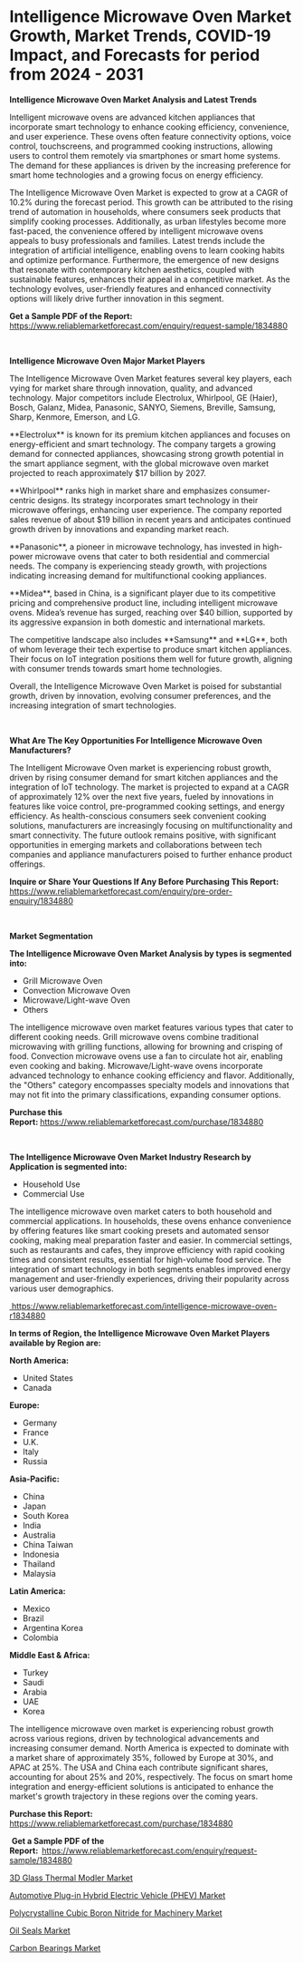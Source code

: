 <p><h1>Intelligence Microwave Oven Market Growth, Market Trends, COVID-19 Impact, and Forecasts for period from 2024 - 2031</h1></p><p><strong>Intelligence Microwave Oven Market Analysis and Latest Trends</strong></p>
<p><p>Intelligent microwave ovens are advanced kitchen appliances that incorporate smart technology to enhance cooking efficiency, convenience, and user experience. These ovens often feature connectivity options, voice control, touchscreens, and programmed cooking instructions, allowing users to control them remotely via smartphones or smart home systems. The demand for these appliances is driven by the increasing preference for smart home technologies and a growing focus on energy efficiency.</p><p>The Intelligence Microwave Oven Market is expected to grow at a CAGR of 10.2% during the forecast period. This growth can be attributed to the rising trend of automation in households, where consumers seek products that simplify cooking processes. Additionally, as urban lifestyles become more fast-paced, the convenience offered by intelligent microwave ovens appeals to busy professionals and families. Latest trends include the integration of artificial intelligence, enabling ovens to learn cooking habits and optimize performance. Furthermore, the emergence of new designs that resonate with contemporary kitchen aesthetics, coupled with sustainable features, enhances their appeal in a competitive market. As the technology evolves, user-friendly features and enhanced connectivity options will likely drive further innovation in this segment.</p></p>
<p><strong>Get a Sample PDF of the Report:&nbsp;</strong> <a href="https://www.reliablemarketforecast.com/enquiry/request-sample/1834880?utm_campaign=1435&utm_medium=2&utm_source=Github&utm_content=ia&utm_term=16102024&utm_id=intelligence-microwave-oven">https://www.reliablemarketforecast.com/enquiry/request-sample/1834880</a></p>
<p>&nbsp;</p>
<p><strong>Intelligence Microwave Oven Major Market Players</strong></p>
<p><p>The Intelligence Microwave Oven Market features several key players, each vying for market share through innovation, quality, and advanced technology. Major competitors include Electrolux, Whirlpool, GE (Haier), Bosch, Galanz, Midea, Panasonic, SANYO, Siemens, Breville, Samsung, Sharp, Kenmore, Emerson, and LG. </p><p>**Electrolux** is known for its premium kitchen appliances and focuses on energy-efficient and smart technology. The company targets a growing demand for connected appliances, showcasing strong growth potential in the smart appliance segment, with the global microwave oven market projected to reach approximately $17 billion by 2027.</p><p>**Whirlpool** ranks high in market share and emphasizes consumer-centric designs. Its strategy incorporates smart technology in their microwave offerings, enhancing user experience. The company reported sales revenue of about $19 billion in recent years and anticipates continued growth driven by innovations and expanding market reach.</p><p>**Panasonic**, a pioneer in microwave technology, has invested in high-power microwave ovens that cater to both residential and commercial needs. The company is experiencing steady growth, with projections indicating increasing demand for multifunctional cooking appliances.</p><p>**Midea**, based in China, is a significant player due to its competitive pricing and comprehensive product line, including intelligent microwave ovens. Midea’s revenue has surged, reaching over $40 billion, supported by its aggressive expansion in both domestic and international markets. </p><p>The competitive landscape also includes **Samsung** and **LG**, both of whom leverage their tech expertise to produce smart kitchen appliances. Their focus on IoT integration positions them well for future growth, aligning with consumer trends towards smart home technologies.</p><p>Overall, the Intelligence Microwave Oven Market is poised for substantial growth, driven by innovation, evolving consumer preferences, and the increasing integration of smart technologies.</p></p>
<p>&nbsp;</p>
<p><strong>What Are The Key Opportunities For Intelligence Microwave Oven Manufacturers?</strong></p>
<p><p>The Intelligent Microwave Oven market is experiencing robust growth, driven by rising consumer demand for smart kitchen appliances and the integration of IoT technology. The market is projected to expand at a CAGR of approximately 12% over the next five years, fueled by innovations in features like voice control, pre-programmed cooking settings, and energy efficiency. As health-conscious consumers seek convenient cooking solutions, manufacturers are increasingly focusing on multifunctionality and smart connectivity. The future outlook remains positive, with significant opportunities in emerging markets and collaborations between tech companies and appliance manufacturers poised to further enhance product offerings.</p></p>
<p><strong>Inquire or Share Your Questions If Any Before Purchasing This Report:</strong> <a href="https://www.reliablemarketforecast.com/enquiry/pre-order-enquiry/1834880?utm_campaign=1435&utm_medium=2&utm_source=Github&utm_content=ia&utm_term=16102024&utm_id=intelligence-microwave-oven">https://www.reliablemarketforecast.com/enquiry/pre-order-enquiry/1834880</a></p>
<p>&nbsp;</p>
<p><strong>Market Segmentation</strong></p>
<p><strong>The Intelligence Microwave Oven Market Analysis by types is segmented into:</strong></p>
<p><ul><li>Grill Microwave Oven</li><li>Convection Microwave Oven</li><li>Microwave/Light-wave Oven</li><li>Others</li></ul></p>
<p><p>The intelligence microwave oven market features various types that cater to different cooking needs. Grill microwave ovens combine traditional microwaving with grilling functions, allowing for browning and crisping of food. Convection microwave ovens use a fan to circulate hot air, enabling even cooking and baking. Microwave/Light-wave ovens incorporate advanced technology to enhance cooking efficiency and flavor. Additionally, the "Others" category encompasses specialty models and innovations that may not fit into the primary classifications, expanding consumer options.</p></p>
<p><strong>Purchase this Report:&nbsp;</strong><a href="https://www.reliablemarketforecast.com/purchase/1834880?utm_campaign=1435&utm_medium=2&utm_source=Github&utm_content=ia&utm_term=16102024&utm_id=intelligence-microwave-oven">https://www.reliablemarketforecast.com/purchase/1834880</a></p>
<p>&nbsp;</p>
<p><strong>The Intelligence Microwave Oven Market Industry Research by Application is segmented into:</strong></p>
<p><ul><li>Household Use</li><li>Commercial Use</li></ul></p>
<p><p>The intelligence microwave oven market caters to both household and commercial applications. In households, these ovens enhance convenience by offering features like smart cooking presets and automated sensor cooking, making meal preparation faster and easier. In commercial settings, such as restaurants and cafes, they improve efficiency with rapid cooking times and consistent results, essential for high-volume food service. The integration of smart technology in both segments enables improved energy management and user-friendly experiences, driving their popularity across various user demographics.</p></p>
<p><a href="https://www.reliablemarketforecast.com/intelligence-microwave-oven-r1834880?utm_campaign=1435&utm_medium=2&utm_source=Github&utm_content=ia&utm_term=16102024&utm_id=intelligence-microwave-oven">&nbsp;https://www.reliablemarketforecast.com/intelligence-microwave-oven-r1834880</a></p>
<p><strong>In terms of Region, the Intelligence Microwave Oven Market Players available by Region are:</strong></p>
<p>
    <p> <strong> North America: </strong>
        <ul>
            <li>United States</li>
            <li>Canada</li>
        </ul>
        </p> 
    <p> <strong> Europe: </strong>
        <ul>
            <li>Germany</li>
            <li>France</li>
            <li>U.K.</li>
            <li>Italy</li>
            <li>Russia</li>
        </ul>
        </p> 
    <p> <strong> Asia-Pacific: </strong>
        <ul>
            <li>China</li>
            <li>Japan</li>
            <li>South Korea</li>
            <li>India</li>
            <li>Australia</li>
            <li>China Taiwan</li>
            <li>Indonesia</li>
            <li>Thailand</li>
            <li>Malaysia</li>
        </ul>
        </p> 
    <p> <strong> Latin America: </strong>
        <ul>
            <li>Mexico</li>
            <li>Brazil</li>
            <li>Argentina Korea</li>
            <li>Colombia</li>
        </ul>
        </p> 
    <p> <strong> Middle East & Africa: </strong>
        <ul>
            <li>Turkey</li>
            <li>Saudi</li>
            <li>Arabia</li>
            <li>UAE</li>
            <li>Korea</li>
        </ul>
    </p>
    </p>
<p><p>The intelligence microwave oven market is experiencing robust growth across various regions, driven by technological advancements and increasing consumer demand. North America is expected to dominate with a market share of approximately 35%, followed by Europe at 30%, and APAC at 25%. The USA and China each contribute significant shares, accounting for about 25% and 20%, respectively. The focus on smart home integration and energy-efficient solutions is anticipated to enhance the market's growth trajectory in these regions over the coming years.</p></p>
<p><strong>Purchase this Report: </strong><a href="https://www.reliablemarketforecast.com/purchase/1834880?utm_campaign=1435&utm_medium=2&utm_source=Github&utm_content=ia&utm_term=16102024&utm_id=intelligence-microwave-oven">https://www.reliablemarketforecast.com/purchase/1834880</a></p>
<p>&nbsp;<strong>Get a Sample PDF of the Report:&nbsp;&nbsp;</strong><a href="https://www.reliablemarketforecast.com/enquiry/request-sample/1834880?utm_campaign=1435&utm_medium=2&utm_source=Github&utm_content=ia&utm_term=16102024&utm_id=intelligence-microwave-oven">https://www.reliablemarketforecast.com/enquiry/request-sample/1834880</a></p>
<p><strong></strong></p>
<p><p><a href="https://github.com/philipa0wcpic/Market-Research-Report-List-1/blob/main/3d-glass-thermal-modler-market.md?utm_campaign=1435&utm_medium=2&utm_source=Github&utm_content=ia&utm_term=16102024&utm_id=intelligence-microwave-oven">3D Glass Thermal Modler Market</a></p><p><a href="https://www.linkedin.com/pulse/automotive-plug-in-hybrid-electric-vehicle-phev-market2024--vkt8c?trk=public_post_embed_feed-article-content&utm_campaign=1435&utm_medium=2&utm_source=Github&utm_content=ia&utm_term=16102024&utm_id=intelligence-microwave-oven">Automotive Plug-in Hybrid Electric Vehicle (PHEV) Market</a></p><p><a href="https://github.com/cloo8byworst/Market-Research-Report-List-1/blob/main/polycrystalline-cubic-boron-nitride-for-machinery-market.md?utm_campaign=1435&utm_medium=2&utm_source=Github&utm_content=ia&utm_term=16102024&utm_id=intelligence-microwave-oven">Polycrystalline Cubic Boron Nitride for Machinery Market</a></p><p><a href="https://issuu.com/reportprime-2/docs/oil-seals-market-size-2030.pptx_dff4e9150f5449?utm_campaign=1435&utm_medium=2&utm_source=Github&utm_content=ia&utm_term=16102024&utm_id=intelligence-microwave-oven">Oil Seals Market</a></p><p><a href="https://issuu.com/reportprime-2/docs/carbon-bearings-market-size-2030.pp_e87121c764c6b6?utm_campaign=1435&utm_medium=2&utm_source=Github&utm_content=ia&utm_term=16102024&utm_id=intelligence-microwave-oven">Carbon Bearings Market</a></p></p>